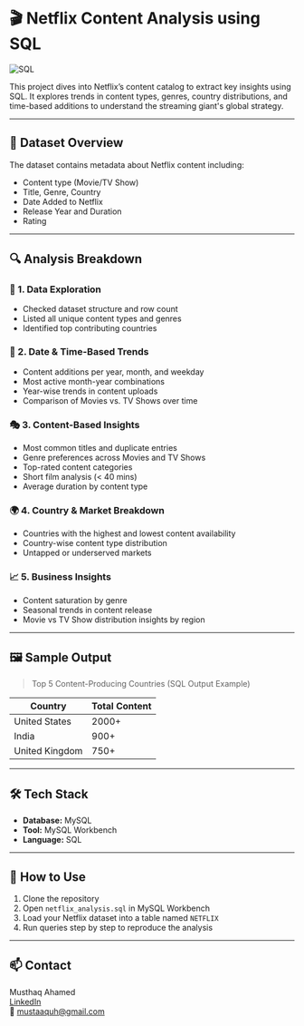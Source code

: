 # 🎬 Netflix Content Analysis using SQL

![SQL](https://img.shields.io/badge/SQL-MySQL-blue)

This project dives into Netflix’s content catalog to extract key insights using SQL. It explores trends in content types, genres, country distributions, and time-based additions to understand the streaming giant's global strategy.

---

## 📁 Dataset Overview

The dataset contains metadata about Netflix content including:
- Content type (Movie/TV Show)
- Title, Genre, Country
- Date Added to Netflix
- Release Year and Duration
- Rating

---

## 🔍 Analysis Breakdown

### 🧪 1. Data Exploration
- Checked dataset structure and row count
- Listed all unique content types and genres
- Identified top contributing countries

### 📆 2. Date & Time-Based Trends
- Content additions per year, month, and weekday
- Most active month-year combinations
- Year-wise trends in content uploads
- Comparison of Movies vs. TV Shows over time

### 🎭 3. Content-Based Insights
- Most common titles and duplicate entries
- Genre preferences across Movies and TV Shows
- Top-rated content categories
- Short film analysis (< 40 mins)
- Average duration by content type

### 🌍 4. Country & Market Breakdown
- Countries with the highest and lowest content availability
- Country-wise content type distribution
- Untapped or underserved markets

### 📈 5. Business Insights
- Content saturation by genre
- Seasonal trends in content release
- Movie vs TV Show distribution insights by region

---

## 🖼️ Sample Output

> Top 5 Content-Producing Countries (SQL Output Example)

| Country     | Total Content |
|-------------|----------------|
| United States | 2000+       |
| India        | 900+         |
| United Kingdom | 750+       |

---

## 🛠️ Tech Stack

- **Database:** MySQL
- **Tool:** MySQL Workbench
- **Language:** SQL

---

## 📌 How to Use

1. Clone the repository  
2. Open `netflix_analysis.sql` in MySQL Workbench  
3. Load your Netflix dataset into a table named `NETFLIX`  
4. Run queries step by step to reproduce the analysis

---

## 📫 Contact

Musthaq Ahamed  
[LinkedIn](https://www.linkedin.com/in/musthaq11)  
📧 mustaaquh@gmail.com  
